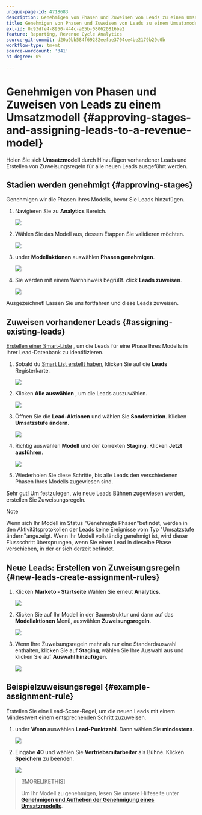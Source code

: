 ```yaml
---
unique-page-id: 4718683
description: Genehmigen von Phasen und Zuweisen von Leads zu einem Umsatzmodell - Marketo Docs - Produktdokumentation
title: Genehmigen von Phasen und Zuweisen von Leads zu einem Umsatzmodell
exl-id: 0c93dfe4-8950-444c-a65b-080620816ba2
feature: Reporting, Revenue Cycle Analytics
source-git-commit: d20a9bb584f69282eefae3704ce4be2179b29d0b
workflow-type: tm+mt
source-wordcount: '341'
ht-degree: 0%

---
```


# Genehmigen von Phasen und Zuweisen von Leads zu einem Umsatzmodell {#approving-stages-and-assigning-leads-to-a-revenue-model}

Holen Sie sich **Umsatzmodell** durch Hinzufügen vorhandener Leads und Erstellen von Zuweisungsregeln für alle neuen Leads ausgeführt werden.

## Stadien werden genehmigt {#approving-stages}

Genehmigen wir die Phasen Ihres Modells, bevor Sie Leads hinzufügen.

1. Navigieren Sie zu **Analytics** Bereich.

   ![](assets/image2015-4-28-17-3a8-3a8.png)

1. Wählen Sie das Modell aus, dessen Etappen Sie validieren möchten.

   ![](assets/image2015-4-28-17-3a10-3a3.png)

1. under **Modellaktionen** auswählen **Phasen genehmigen**.

   ![](assets/image2015-4-28-17-3a12-3a37.png)

1. Sie werden mit einem Warnhinweis begrüßt. click **Leads zuweisen**.

   ![](assets/image2015-4-28-17-3a5-3a39.png)

Ausgezeichnet! Lassen Sie uns fortfahren und diese Leads zuweisen.

## Zuweisen vorhandener Leads {#assigning-existing-leads}

[Erstellen einer Smart-Liste](/help/marketo/product-docs/core-marketo-concepts/smart-lists-and-static-lists/creating-a-smart-list/create-a-smart-list.md) , um die Leads für eine Phase Ihres Modells in Ihrer Lead-Datenbank zu identifizieren.

1. Sobald du [Smart List erstellt haben](/help/marketo/product-docs/core-marketo-concepts/smart-lists-and-static-lists/creating-a-smart-list/create-a-smart-list.md), klicken Sie auf die **Leads** Registerkarte.

   ![](assets/image2015-4-29-11-3a37-3a30.png)

1. Klicken **Alle auswählen** , um die Leads auszuwählen.

   ![](assets/image2015-4-29-11-3a39-3a39.png)

1. Öffnen Sie die **Lead-Aktionen** und wählen Sie **Sonderaktion**. Klicken **Umsatzstufe ändern**.

   ![](assets/image2015-4-29-11-3a40-3a38.png)

1. Richtig auswählen **Modell** und der korrekten **Staging**. Klicken **Jetzt ausführen**.

   ![](assets/image2015-4-29-11-3a43-3a41.png)

1. Wiederholen Sie diese Schritte, bis alle Leads den verschiedenen Phasen Ihres Modells zugewiesen sind.

Sehr gut! Um festzulegen, wie neue Leads Bühnen zugewiesen werden, erstellen Sie Zuweisungsregeln.

>[!NOTE]
>
>Wenn sich Ihr Modell im Status &quot;Genehmigte Phasen&quot;befindet, werden in den Aktivitätsprotokollen der Leads keine Ereignisse vom Typ &quot;Umsatzstufe ändern&quot;angezeigt. Wenn Ihr Modell vollständig genehmigt ist, wird dieser Flussschritt übersprungen, wenn Sie einen Lead in dieselbe Phase verschieben, in der er sich derzeit befindet.

## Neue Leads: Erstellen von Zuweisungsregeln  {#new-leads-create-assignment-rules}

1. Klicken **Marketo - Startseite** Wählen Sie erneut **Analytics**.

   ![](assets/image2015-4-28-17-3a8-3a8.png)

1. Klicken Sie auf Ihr Modell in der Baumstruktur und dann auf das **Modellaktionen** Menü, auswählen **Zuweisungsregeln**.

   ![](assets/image2015-4-29-11-3a52-3a17.png)

1. Wenn Ihre Zuweisungsregeln mehr als nur eine Standardauswahl enthalten, klicken Sie auf **Staging**, wählen Sie Ihre Auswahl aus und klicken Sie auf **Auswahl hinzufügen**.

   ![](assets/image2015-4-29-12-3a5-3a46.png)

## Beispielzuweisungsregel {#example-assignment-rule}

Erstellen Sie eine Lead-Score-Regel, um die neuen Leads mit einem Mindestwert einem entsprechenden Schritt zuzuweisen.

1. under **Wenn** auswählen **Lead-Punktzahl**. Dann wählen Sie **mindestens**.

   ![](assets/image2015-4-29-13-3a27-3a8.png)

1. Eingabe **40** und wählen Sie **Vertriebsmitarbeiter** als Bühne. Klicken **Speichern** zu beenden.

   ![](assets/image2015-4-29-14-3a4-3a23.png)

>[!MORELIKETHIS]
>
>Um Ihr Modell zu genehmigen, lesen Sie unsere Hilfeseite unter **[Genehmigen und Aufheben der Genehmigung eines Umsatzmodells](/help/marketo/product-docs/reporting/revenue-cycle-analytics/revenue-cycle-models/approve-unapprove-a-revenue-model.md)**.
